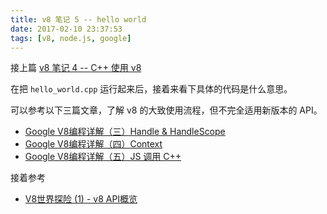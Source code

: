 ```yaml
---
title: v8 笔记 5 -- hello world
date: 2017-02-10 23:37:53
tags: [v8, node.js, google]
---
```



接上篇 [v8 笔记 4 -- C++ 使用 v8](../../../../2017/02/01/v8-笔记-4-C-使用-v8/)

在把 `hello_world.cpp` 运行起来后，接着来看下具体的代码是什么意思。

<!--more-->

可以参考以下三篇文章，了解 v8 的大致使用流程，但不完全适用新版本的 API。

* [Google V8编程详解（三）Handle & HandleScope](https://yq.aliyun.com/articles/5633)
* [Google V8编程详解（四）Context](https://yq.aliyun.com/articles/5631)
* [Google V8编程详解（五）JS 调用 C++](https://yq.aliyun.com/articles/5630)


接着参考

* [V8世界探险 (1) - v8 API概览](https://yq.aliyun.com/articles/62854)